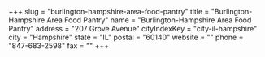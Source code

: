 +++
slug = "burlington-hampshire-area-food-pantry"
title = "Burlington-Hampshire Area Food Pantry"
name = "Burlington-Hampshire Area Food Pantry"
address = "207 Grove Avenue"
cityIndexKey = "city-il-hampshire"
city = "Hampshire"
state = "IL"
postal = "60140"
website = ""
phone = "847-683-2598"
fax = ""
+++
